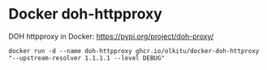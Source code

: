 # Docker doh-httpproxy

DOH httpproxy in Docker: https://pypi.org/project/doh-proxy/

```
docker run -d --name doh-httpproxy ghcr.io/olkitu/docker-doh-httproxy "--upstream-resolver 1.1.1.1 --level DEBUG"
```